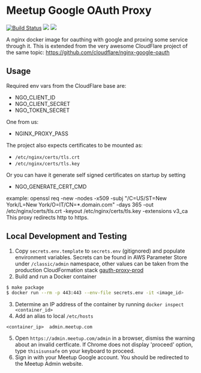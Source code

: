 # Meetup Google OAuth Proxy
[![Build Status](https://travis-ci.org/meetup/gauth-proxy.svg?branch=master)](https://travis-ci.org/meetup/gauth-proxy)
[![](https://images.microbadger.com/badges/image/meetup/gauth-proxy.svg)](https://microbadger.com/images/meetup/gauth-proxy "Get your own image badge on microbadger.com")
[![](https://images.microbadger.com/badges/version/meetup/gauth-proxy.svg)](https://microbadger.com/images/meetup/gauth-proxy "Get your own version badge on microbadger.com")

A nginx docker image for oauthing with google and
proxing some service through it.  This is extended
from the very awesome CloudFlare project of the
same topic: https://github.com/cloudflare/nginx-google-oauth

## Usage

Required env vars from the CloudFlare base are:

* NGO_CLIENT_ID
* NGO_CLIENT_SECRET
* NGO_TOKEN_SECRET

One from us:

* NGINX_PROXY_PASS

The project also expects certificates to be mounted as:

* `/etc/nginx/certs/tls.crt`
* `/etc/nginx/certs/tls.key`

Or you can have it generate self signed certificates on startup by setting
* NGO_GENERATE_CERT_CMD

example: openssl req -new -nodes -x509 -subj "/C=US/ST=New York/L=New York/O=IT/CN=*.domain.com" -days 365 -out /etc/nginx/certs/tls.crt -keyout /etc/nginx/certs/tls.key -extensions v3_ca
This proxy redirects http to https.

## Local Development and Testing

1. Copy `secrets.env.template` to `secrets.env` (gitignored) and populate environment variables. Secrets can be found in AWS Parameter Store under `/classic/admin` namespace, other values can be taken from the production CloudFormation stack [gauth-proxy-prod](https://console.aws.amazon.com/cloudformation/home?region=us-east-1#/stacks/parameters?filteringText=gauth&filteringStatus=active&viewNested=true&hideStacks=false&stackId=arn%3Aaws%3Acloudformation%3Aus-east-1%3A212646169882%3Astack%2Fgauth-proxy-prod%2F9690d7b0-fcd1-11e9-a582-0a182a3cd028)
2. Build and run a Docker container 
```sh
$ make package
$ docker run --rm -p 443:443 --env-file secrets.env -it <image_id>
```
3. Determine an IP address of the container by running `docker inspect <container_id>`
4. Add an alias to local `/etc/hosts`
```
<container_ip>  admin.meetup.com
```
5. Open `https://admin.meetup.com/admin` in a browser, dismiss the warning about an invalid certficate. If Chrome does not display 'proceed' option, type `thisisunsafe` on your keyboard to proceed. 
6. Sign in with your Meetup Google account. You should be redirected to the Meetup Admin website.
